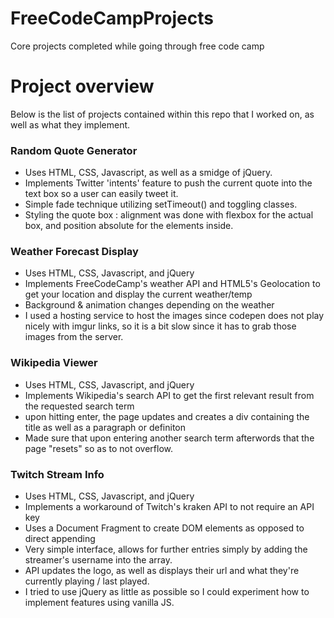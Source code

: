 # FreeCodeCampProjects
Core projects completed while going through free code camp
# Project overview #
Below is the list of projects contained within this repo that I worked on, as well as what they implement.

### Random Quote Generator ###
 - Uses HTML, CSS, Javascript, as well as a smidge of jQuery.
 - Implements Twitter 'intents' feature to push the current quote into the text box so a user can easily tweet it.
 - Simple fade technique utilizing setTimeout() and toggling classes.
 - Styling the quote box : alignment was done with flexbox for the actual box, and position absolute for the elements inside.
 
### Weather Forecast Display ###
 - Uses HTML, CSS, Javascript, and jQuery
 - Implements FreeCodeCamp's weather API and HTML5's Geolocation to get your location and display the current weather/temp
 - Background & animation changes depending on the weather
 - I used a hosting service to host the images since codepen does not play nicely with imgur links, so it is a bit slow since       it has to grab those images from the server.
 
### Wikipedia Viewer ###
 - Uses HTML, CSS, Javascript, and jQuery
 - Implements Wikipedia's search API to get the first relevant result from the requested search term
 - upon hitting enter, the page updates and creates a div containing the title as well as a paragraph or definiton
 - Made sure that upon entering another search term afterwords that the page "resets" so as to not overflow.
 
### Twitch Stream Info ###
 - Uses HTML, CSS, Javascript, and jQuery
 - Implements a workaround of Twitch's kraken API to not require an API key
 - Uses a Document Fragment to create DOM elements as opposed to direct appending
 - Very simple interface, allows for further entries simply by adding the streamer's username into the array.
 - API updates the logo, as well as displays their url and what they're currently playing / last played.
 - I tried to use jQuery as little as possible so I could experiment how to implement features using vanilla JS.
